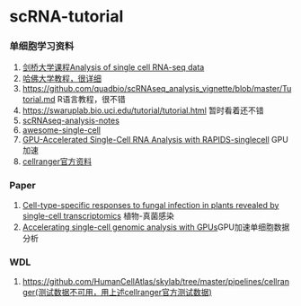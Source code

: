 # scRNA-tutorial

### 单细胞学习资料

1. [剑桥大学课程Analysis of single cell RNA-seq data](https://www.singlecellcourse.org/index.html)
2. [哈佛大学教程，很详细](https://hbctraining.github.io/DGE_workshop_salmon_online/)
3. https://github.com/quadbio/scRNAseq_analysis_vignette/blob/master/Tutorial.md R语言教程，很不错
4. https://swaruplab.bio.uci.edu/tutorial/tutorial.html 暂时看着还不错
5. [scRNAseq-analysis-notes](https://github.com/crazyhottommy/scRNAseq-analysis-notes)
6. [awesome-single-cell](https://github.com/seandavi/awesome-single-cell)
7. [GPU-Accelerated Single-Cell RNA Analysis with RAPIDS-singlecell](https://developer.nvidia.com/blog/gpu-accelerated-single-cell-rna-analysis-with-rapids-singlecell/) GPU加速
8. [cellranger官方资料](https://www.10xgenomics.com/cn/support/software/cell-ranger/latest/tutorials/cr-tutorial-ct) 

### Paper
1. [Cell-type-specific responses to fungal infection in plants revealed by single-cell transcriptomics](https://www.cell.com/cell-host-microbe/fulltext/S1931-3128(23)00344-X?_returnURL=https%3A%2F%2Flinkinghub.elsevier.com%2Fretrieve%2Fpii%2FS193131282300344X%3Fshowall%3Dtrue#) 植物-真菌感染
2. [Accelerating single-cell genomic analysis with GPUs](https://www.biorxiv.org/content/10.1101/2022.05.26.493607v1.full)GPU加速单细胞数据分析

### WDL
1. https://github.com/HumanCellAtlas/skylab/tree/master/pipelines/cellranger(测试数据不可用，用上述cellranger官方测试数据)
